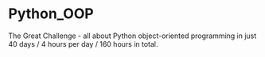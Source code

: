 # Python_OOP
The Great Challenge - all about Python object-oriented programming in just 40 days / 4 hours per day / 160 hours in total.
